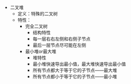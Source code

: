 * 二叉堆
  * 定义：特殊的二叉树
  * 特性： 
    * 完全二叉树
      * 结构特性
      * 每一层右右左侧和右侧子节点
      * 最后一层节点尽可能在左侧
    * 最小堆or最大堆
      * 堆特性
      * 最小堆快速导出最小值，最大堆快速导出最小值
      * 所有节点都大于等于它的子节点——最大堆
      * 所有节点都小于等于它的子节点——最小堆